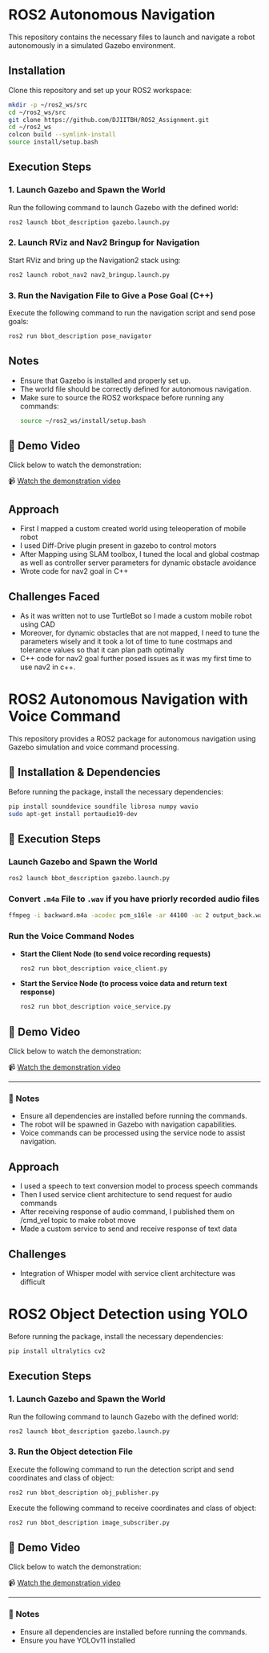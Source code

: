 # ROS2 Autonomous Navigation

This repository contains the necessary files to launch and navigate a robot autonomously in a simulated Gazebo environment.

## Installation
Clone this repository and set up your ROS2 workspace:
```bash
mkdir -p ~/ros2_ws/src
cd ~/ros2_ws/src
git clone https://github.com/DJIITBH/ROS2_Assignment.git
cd ~/ros2_ws
colcon build --symlink-install
source install/setup.bash
```

## Execution Steps

### 1. Launch Gazebo and Spawn the World
Run the following command to launch Gazebo with the defined world:
```bash
ros2 launch bbot_description gazebo.launch.py
```

### 2. Launch RViz and Nav2 Bringup for Navigation
Start RViz and bring up the Navigation2 stack using:
```bash
ros2 launch robot_nav2 nav2_bringup.launch.py
```

### 3. Run the Navigation File to Give a Pose Goal (C++)
Execute the following command to run the navigation script and send pose goals:
```bash
ros2 run bbot_description pose_navigator
```

## Notes
- Ensure that Gazebo is installed and properly set up.
- The world file should be correctly defined for autonomous navigation.
- Make sure to source the ROS2 workspace before running any commands:
  ```bash
  source ~/ros2_ws/install/setup.bash
  ```

## 🎥 Demo Video
Click below to watch the demonstration:

📹 [Watch the demonstration video](https://youtu.be/T_X8_3UtNWY)

## Approach
- First I mapped a custom created world using teleoperation of mobile robot
- I used Diff-Drive plugin present in gazebo to control motors
- After Mapping using SLAM toolbox, I tuned the local and global costmap as well as controller server parameters for dynamic obstacle avoidance
- Wrote code for nav2 goal in C++

## Challenges Faced
- As it was written not to use TurtleBot so I made a custom mobile robot using CAD
- Moreover, for dynamic obstacles that are not mapped, I need to tune the parameters wisely and it took a lot of time to tune costmaps and tolerance values so that it can plan path optimally
- C++ code for nav2 goal further posed issues as it was my first time to use nav2 in c++.

# ROS2 Autonomous Navigation with Voice Command

This repository provides a ROS2 package for autonomous navigation using Gazebo simulation and voice command processing.

## 📌 Installation & Dependencies

Before running the package, install the necessary dependencies:

```bash
pip install sounddevice soundfile librosa numpy wavio
sudo apt-get install portaudio19-dev
```

## 🚀 Execution Steps

### Launch Gazebo and Spawn the World
```bash
ros2 launch bbot_description gazebo.launch.py
```

### Convert `.m4a` File to `.wav` if you have priorly recorded audio files
```bash
ffmpeg -i backward.m4a -acodec pcm_s16le -ar 44100 -ac 2 output_back.wav
```

### Run the Voice Command Nodes

- **Start the Client Node (to send voice recording requests)**
  ```bash
  ros2 run bbot_description voice_client.py
  ```

- **Start the Service Node (to process voice data and return text response)**
  ```bash
  ros2 run bbot_description voice_service.py
  ```

## 🎥 Demo Video
Click below to watch the demonstration:

📹 [Watch the demonstration video](https://youtu.be/HVS1NEqfuc8)

---
### 📌 Notes
- Ensure all dependencies are installed before running the commands.
- The robot will be spawned in Gazebo with navigation capabilities.
- Voice commands can be processed using the service node to assist navigation.

## Approach
- I used a speech to text conversion model to process speech commands
- Then I used service client architecture to send request for audio commands
- After receiving response of audio command, I published them on /cmd_vel topic to make robot move
- Made a custom service to send and receive response of text data
  
## Challenges
- Integration of Whisper model with service client architecture was difficult

# ROS2 Object Detection using YOLO

Before running the package, install the necessary dependencies:

```bash
pip install ultralytics cv2
```
## Execution Steps

### 1. Launch Gazebo and Spawn the World
Run the following command to launch Gazebo with the defined world:
```bash
ros2 launch bbot_description gazebo.launch.py
```

### 3. Run the Object detection File 
Execute the following command to run the detection script and send coordinates and class of object:
```bash
ros2 run bbot_description obj_publisher.py 
```
Execute the following command to receive coordinates and class of object:
```bash
ros2 run bbot_description image_subscriber.py
```
## 🎥 Demo Video
Click below to watch the demonstration:

📹 [Watch the demonstration video](https://youtu.be/c3vxh45bRcM)

---
### 📌 Notes
- Ensure all dependencies are installed before running the commands.
- Ensure you have YOLOv11 installed


